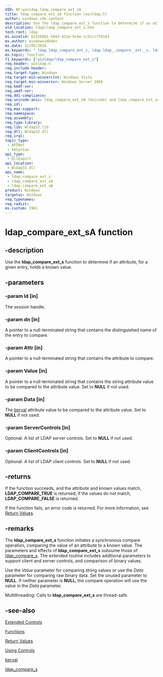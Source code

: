 ```yaml
---
UID: NF:winldap.ldap_compare_ext_sA
title: ldap_compare_ext_sA function (winldap.h)
author: windows-sdk-content
description: Use the ldap_compare_ext_s function to determine if an attribute, for a given entry, holds a known value.
old-location: ldap\ldap_compare_ext_s.htm
tech.root: ldap
ms.assetid: b22568b1-5043-422e-9c4e-cc51cc77d143
ms.author: windowssdkdev
ms.date: 12/05/2018
ms.keywords: "_ldap_ldap_compare_ext_s, ldap.ldap__compare__ext__s, ldap.ldap_compare_ext_s, ldap_compare_ext_s, ldap_compare_ext_s function [LDAP], ldap_compare_ext_sA, ldap_compare_ext_sW, winldap/ldap_compare_ext_s, winldap/ldap_compare_ext_sA, winldap/ldap_compare_ext_sW"
ms.topic: function
f1_keywords: ["winldap/ldap_compare_ext_s"]
req.header: winldap.h
req.include-header: 
req.target-type: Windows
req.target-min-winverclnt: Windows Vista
req.target-min-winversvr: Windows Server 2008
req.kmdf-ver: 
req.umdf-ver: 
req.ddi-compliance: 
req.unicode-ansi: ldap_compare_ext_sW (Unicode) and ldap_compare_ext_sA (ANSI)
req.idl: 
req.max-support: 
req.namespace: 
req.assembly: 
req.type-library: 
req.lib: Wldap32.lib
req.dll: Wldap32.dll
req.irql: 
topic_type:
 - APIRef
 - kbSyntax
api_type:
 - DllExport
api_location:
 - Wldap32.dll
api_name:
 - ldap_compare_ext_s
 - ldap_compare_ext_sA
 - ldap_compare_ext_sW
product: Windows
targetos: Windows
req.typenames: 
req.redist: 
ms.custom: 19H1
---
```


# ldap_compare_ext_sA function


## -description


Use the <b>ldap_compare_ext_s</b> function to determine if an attribute, for a given entry, holds a known value.


## -parameters




### -param ld [in]

The session handle.


### -param dn [in]

A pointer to a null-terminated string that contains the distinguished name of the entry to compare.


### -param Attr [in]

A pointer to a null-terminated string that contains the attribute to compare.


### -param Value [in]

A pointer to a null-terminated string that contains the string attribute value to be compared to the attribute value. Set to <b>NULL</b> if not used.


### -param Data [in]

The 
<a href="https://docs.microsoft.com/previous-versions/windows/desktop/api/winldap/ns-winldap-berval">berval</a> attribute value to be compared to the attribute value. Set to <b>NULL</b> if not used.


### -param ServerControls [in]

Optional. A list of LDAP server controls. Set to <b>NULL</b> if not used.


### -param ClientControls [in]

Optional. A list of LDAP client controls. Set to <b>NULL</b> if not used.


## -returns



If the function succeeds, and the attribute and known values match, <b>LDAP_COMPARE_TRUE</b> is returned; if the values do not match, <b>LDAP_COMPARE_FALSE</b> is returned.

If the function fails, an error code is returned. For more information, see 
<a href="https://docs.microsoft.com/previous-versions/windows/desktop/ldap/return-values">Return Values</a>.




## -remarks



The <b>ldap_compare_ext_s</b> function initiates a synchronous compare operation, comparing the value of an attribute to a known value. The parameters and effects of <b>ldap_compare_ext_s</b> subsume those of 
<a href="https://docs.microsoft.com/previous-versions/windows/desktop/api/winldap/nf-winldap-ldap_compare_s">ldap_compare_s</a>. The extended routine includes additional parameters to support client and server controls, and comparison of binary values.

Use the <i>Value</i> parameter for comparing string values or use the <i>Data</i> parameter for comparing raw binary data. Set the unused parameter to <b>NULL</b>. If neither parameter is <b>NULL</b>, the compare operation will use the value in the <i>Data</i> parameter.

Multithreading: Calls to <b>ldap_compare_ext_s</b> are thread-safe.




## -see-also




<a href="https://docs.microsoft.com/previous-versions/windows/desktop/ldap/extended-controls">Extended Controls</a>



<a href="https://docs.microsoft.com/previous-versions/windows/desktop/ldap/functions">Functions</a>



<a href="https://docs.microsoft.com/previous-versions/windows/desktop/ldap/return-values">Return Values</a>



<a href="https://docs.microsoft.com/previous-versions/windows/desktop/ldap/using-controls">Using Controls</a>



<a href="https://docs.microsoft.com/previous-versions/windows/desktop/api/winldap/ns-winldap-berval">berval</a>



<a href="https://docs.microsoft.com/previous-versions/windows/desktop/api/winldap/nf-winldap-ldap_compare_s">ldap_compare_s</a>
 

 


